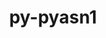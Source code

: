 ---
title: "py-pyasn1"
layout: cache
categories: [package, develop]
meta: {"compilers": ["gcc@=11.4.0", "gcc@=13.2.0"], "num_specs": 14, "num_specs_by_stack": {"e4s": 4, "e4s-neoverse_v1": 2, "ml-linux-aarch64-cpu": 4, "ml-linux-aarch64-cuda": 4, "ml-linux-x86_64-cpu": 4, "ml-linux-x86_64-cuda": 4, "root": 14}, "oss": ["ubuntu22.04", "ubuntu24.04"], "platforms": ["linux"], "stacks": ["e4s", "e4s-neoverse_v1", "ml-linux-aarch64-cpu", "ml-linux-aarch64-cuda", "ml-linux-x86_64-cpu", "ml-linux-x86_64-cuda", "root"], "targets": ["aarch64", "neoverse_v1", "x86_64_v3"], "versions": ["0.4.8"]}
spec_details: [{"compiler": "gcc@=11.4.0", "hash": "6wrczcwqxuwqu3cvkd6f6rhrbp7zs2te", "os": "ubuntu22.04", "platform": "linux", "size": "-", "stacks": ["e4s", "root"], "target": "x86_64_v3", "variants": ["build_system=python_pip"], "versions": ["0.4.8"]}, {"compiler": "gcc@=11.4.0", "hash": "7o743o4iefusofrxalgah23yvwqxfvvm", "os": "ubuntu22.04", "platform": "linux", "size": "-", "stacks": ["e4s", "root"], "target": "x86_64_v3", "variants": ["build_system=python_pip"], "versions": ["0.4.8"]}, {"compiler": "gcc@=11.4.0", "hash": "hvicwiorvpcllboaida2utn6frptepsc", "os": "ubuntu22.04", "platform": "linux", "size": "-", "stacks": ["e4s", "root"], "target": "x86_64_v3", "variants": ["build_system=python_pip"], "versions": ["0.4.8"]}, {"compiler": "gcc@=11.4.0", "hash": "kraoqlmrtxddjcrooktpnzuv6rxmmif2", "os": "ubuntu22.04", "platform": "linux", "size": "-", "stacks": ["e4s-neoverse_v1", "root"], "target": "neoverse_v1", "variants": ["build_system=python_pip"], "versions": ["0.4.8"]}, {"compiler": "gcc@=13.2.0", "hash": "pcdyisvzjgqw64ylyj5wy5ptmhqnpenw", "os": "ubuntu24.04", "platform": "linux", "size": "-", "stacks": ["ml-linux-x86_64-cpu", "ml-linux-x86_64-cuda", "root"], "target": "x86_64_v3", "variants": ["build_system=python_pip"], "versions": ["0.4.8"]}, {"compiler": "gcc@=13.2.0", "hash": "ple7pipnln3eob54shogyimxv3jd6jmq", "os": "ubuntu24.04", "platform": "linux", "size": "-", "stacks": ["ml-linux-aarch64-cpu", "ml-linux-aarch64-cuda", "root"], "target": "aarch64", "variants": ["build_system=python_pip"], "versions": ["0.4.8"]}, {"compiler": "gcc@=13.2.0", "hash": "st5zb2t47l74jj6kkcsow54kr5ethmm5", "os": "ubuntu24.04", "platform": "linux", "size": "-", "stacks": ["ml-linux-aarch64-cpu", "ml-linux-aarch64-cuda", "root"], "target": "aarch64", "variants": ["build_system=python_pip"], "versions": ["0.4.8"]}, {"compiler": "gcc@=13.2.0", "hash": "tosb5ncyefphqtdpl5nyf2mfsr623azh", "os": "ubuntu24.04", "platform": "linux", "size": "-", "stacks": ["ml-linux-x86_64-cpu", "ml-linux-x86_64-cuda", "root"], "target": "x86_64_v3", "variants": ["build_system=python_pip"], "versions": ["0.4.8"]}, {"compiler": "gcc@=13.2.0", "hash": "uym3kqxjjruy35oy2ksgz3tidcj6csz6", "os": "ubuntu24.04", "platform": "linux", "size": "-", "stacks": ["ml-linux-x86_64-cpu", "ml-linux-x86_64-cuda", "root"], "target": "x86_64_v3", "variants": ["build_system=python_pip"], "versions": ["0.4.8"]}, {"compiler": "gcc@=13.2.0", "hash": "vsywkr2ealmej2gw337r7aqowbmc62ep", "os": "ubuntu24.04", "platform": "linux", "size": "-", "stacks": ["ml-linux-aarch64-cpu", "ml-linux-aarch64-cuda", "root"], "target": "aarch64", "variants": ["build_system=python_pip"], "versions": ["0.4.8"]}, {"compiler": "gcc@=13.2.0", "hash": "wxwtjttljigzrrpl5zzdizfvhw6qku4c", "os": "ubuntu24.04", "platform": "linux", "size": "-", "stacks": ["ml-linux-x86_64-cpu", "ml-linux-x86_64-cuda", "root"], "target": "x86_64_v3", "variants": ["build_system=python_pip"], "versions": ["0.4.8"]}, {"compiler": "gcc@=11.4.0", "hash": "xp7kpw5zwc2zt6h27xsflgme6wkbxwya", "os": "ubuntu22.04", "platform": "linux", "size": "-", "stacks": ["e4s-neoverse_v1", "root"], "target": "neoverse_v1", "variants": ["build_system=python_pip"], "versions": ["0.4.8"]}, {"compiler": "gcc@=13.2.0", "hash": "ze7yr7yklnbemsezmecl44a6m6aujou7", "os": "ubuntu24.04", "platform": "linux", "size": "-", "stacks": ["ml-linux-aarch64-cpu", "ml-linux-aarch64-cuda", "root"], "target": "aarch64", "variants": ["build_system=python_pip"], "versions": ["0.4.8"]}, {"compiler": "gcc@=11.4.0", "hash": "zmlpfio322zm5l4sc3zsi4wplslndyal", "os": "ubuntu22.04", "platform": "linux", "size": "-", "stacks": ["e4s", "root"], "target": "x86_64_v3", "variants": ["build_system=python_pip"], "versions": ["0.4.8"]}]
---